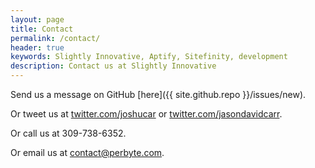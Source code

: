 ```yaml
---
layout: page
title: Contact
permalink: /contact/
header: true
keywords: Slightly Innovative, Aptify, Sitefinity, development
description: Contact us at Slightly Innovative
---
```


Send us a message on GitHub [here]({{ site.github.repo }}/issues/new).

Or tweet us at [twitter.com/joshucar](http://twitter.com/joshucar) or [twitter.com/jasondavidcarr](http://twitter.com/jasondavidcarr).

Or call us at 309-738-6352.

Or email us at <a href="mailto:contact@perbyte.com">contact@perbyte.com</a>.

